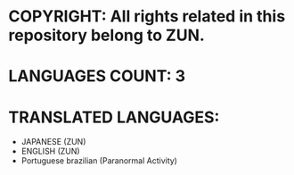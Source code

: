 # COPYRIGHT: All rights related in this repository belong to ZUN.

# LANGUAGES COUNT: 3

# TRANSLATED LANGUAGES:
+ JAPANESE (ZUN)
+ ENGLISH (ZUN)
+ Portuguese brazilian (Paranormal Activity)